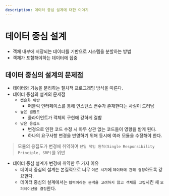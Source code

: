 ```yaml
---
description: 데이터 중심 설계에 대한 이야기
---
```


# 데이터 중심 설계

* 객체 내부에 저장되는 데이터를 기반으로 시스템을 분할하는 방법
* 객체가 포함해야하는 데이터에 집중

## 데이터 중심의 설계의 문제점

* 데이터와 기능을 분리하는 절차적 프로그래밍 방식을 따른다.
* 데이터 중심의 설계의 문제점
	* `캡슐화 위반`
		* 퍼블릭 인터페이스를 통해 인스턴스 변수가 존재한다는 사실이 드러남
	* `높은 결합도`
		* 클라이언트가 객체의 구현에 강하게 결합
	* `낮은 응집도`
		* 변경으로 인한 코드 수정 시 아무 상관 없는 코드들이 영향을 받게 된다.
		* 하나의 요구사항 변경을 반영하기 위해 동시에 여러 모듈을 수정해야 한다.

> 모듈의 응집도가 변경에 취약하여 `단일 책임 원칙(Single Responsibility Principle, SRP)`를 위반

* 데이터 중심 설계가 변경에 취약한 두 가지 이유
	* 데이터 중심의 설계는 본질적으로 너무 `이른 시기`에 `데이터에 관해 결정`하도록 강요한다.
	* 데이터 중심의 설계에서는 `협력이라는 문맥을 고려하지 않고 객체를 고립`시킨 채 `오퍼레이션을 결정`한다.
